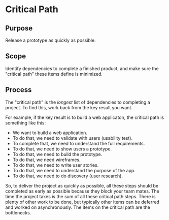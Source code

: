 # Critical Path

## Purpose

Release a prototype as quickly as possible.

## Scope

Identify dependencies to complete a finished product, and make sure the "critical path" these items define is minimized.

## Process

The "critical path" is the *longest* list of dependencies to completing a project. To find this, work back from the key result you want.

For example, if the key result is to build a web applicaton, the critical path is something like this:
  
  * We want to build a web application.
  * To do that, we need to validate with users (usability test).
  * To complete that, we need to understand the full requirements.
  * To do that, we need to show users a prototype.
  * To do that, we need to build the prototype.
  * To do that, we need wireframes.
  * To do that, we need to write user stories.
  * To do that, we need to understand the purpose of the app.
  * To do that, we need to do discovery (user research).

So, to deliver the project as quickly as possible, all these steps should be completed as early as possible because they block your team mates. The time the project takes is the sum of all these critical path steps. There is plenty of other work to be done, but typically other items can be deferred and worked on asynchronously. The items on the critical path are the bottlenecks.
